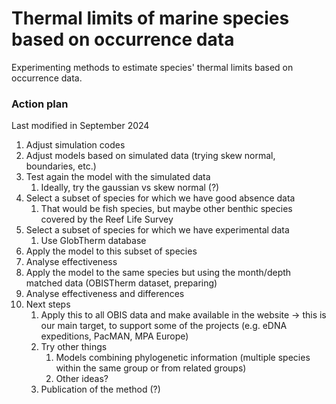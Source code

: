 # Thermal limits of marine species based on occurrence data

Experimenting methods to estimate species' thermal limits based on occurrence data.

### Action plan
Last modified in September 2024

1. Adjust simulation codes
2. Adjust models based on simulated data (trying skew normal, boundaries, etc.)
3. Test again the model with the simulated data
	1. Ideally, try the gaussian vs skew normal (?)
4. Select a subset of species for which we have good absence data
	1. That would be fish species, but maybe other benthic species covered by the Reef Life Survey
5. Select a subset of species for which we have experimental data
	1. Use GlobTherm database
6. Apply the model to this subset of species
7. Analyse effectiveness
8. Apply the model to the same species but using the month/depth matched data (OBISTherm dataset, preparing)
9. Analyse effectiveness and differences
10. Next steps
	1. Apply this to all OBIS data and make available in the website -> this is our main target, to support some of the projects (e.g. eDNA expeditions, PacMAN, MPA Europe)
	2. Try other things
		1. Models combining phylogenetic information (multiple species within the same group or from related groups)
  		2. Other ideas? 
	3. Publication of the method (?)
